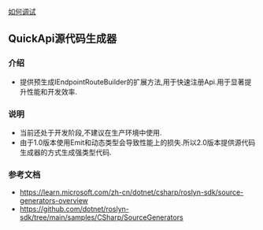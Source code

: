 ﻿[如何调试](https://github.com/JoanComasFdz/dotnet-how-to-debug-source-generator-vs2022#solution-structure)


## QuickApi源代码生成器

### 介绍

- 提供预生成IEndpointRouteBuilder的扩展方法,用于快速注册Api.用于显著提升性能和开发效率.

### 说明
- 当前还处于开发阶段,不建议在生产环境中使用.
- 由于1.0版本使用Emit和动态类型会导致性能上的损失.所以2.0版本提供源代码生成器的方式生成强类型代码.



### 参考文档
- https://learn.microsoft.com/zh-cn/dotnet/csharp/roslyn-sdk/source-generators-overview
- https://github.com/dotnet/roslyn-sdk/tree/main/samples/CSharp/SourceGenerators
